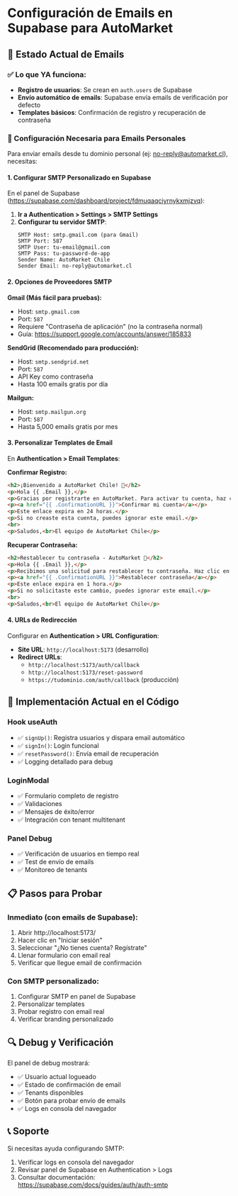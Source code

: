 # Configuración de Emails en Supabase para AutoMarket

## 📧 Estado Actual de Emails

### ✅ Lo que YA funciona:
- **Registro de usuarios**: Se crean en `auth.users` de Supabase
- **Envío automático de emails**: Supabase envía emails de verificación por defecto
- **Templates básicos**: Confirmación de registro y recuperación de contraseña

### 🔧 Configuración Necesaria para Emails Personales

Para enviar emails desde tu dominio personal (ej: no-reply@automarket.cl), necesitas:

#### 1. Configurar SMTP Personalizado en Supabase

En el panel de Supabase (https://supabase.com/dashboard/project/fdmuqaqciyrnykxmjzvq):

1. **Ir a Authentication > Settings > SMTP Settings**
2. **Configurar tu servidor SMTP**:
   ```
   SMTP Host: smtp.gmail.com (para Gmail)
   SMTP Port: 587
   SMTP User: tu-email@gmail.com
   SMTP Pass: tu-password-de-app
   Sender Name: AutoMarket Chile
   Sender Email: no-reply@automarket.cl
   ```

#### 2. Opciones de Proveedores SMTP

**Gmail (Más fácil para pruebas):**
- Host: `smtp.gmail.com`
- Port: `587`
- Requiere "Contraseña de aplicación" (no la contraseña normal)
- Guía: https://support.google.com/accounts/answer/185833

**SendGrid (Recomendado para producción):**
- Host: `smtp.sendgrid.net`
- Port: `587`
- API Key como contraseña
- Hasta 100 emails gratis por día

**Mailgun:**
- Host: `smtp.mailgun.org`
- Port: `587`
- Hasta 5,000 emails gratis por mes

#### 3. Personalizar Templates de Email

En **Authentication > Email Templates**:

**Confirmar Registro:**
```html
<h2>¡Bienvenido a AutoMarket Chile! 🚗</h2>
<p>Hola {{ .Email }},</p>
<p>Gracias por registrarte en AutoMarket. Para activar tu cuenta, haz clic en el siguiente enlace:</p>
<p><a href="{{ .ConfirmationURL }}">Confirmar mi cuenta</a></p>
<p>Este enlace expira en 24 horas.</p>
<p>Si no creaste esta cuenta, puedes ignorar este email.</p>
<br>
<p>Saludos,<br>El equipo de AutoMarket Chile</p>
```

**Recuperar Contraseña:**
```html
<h2>Restablecer tu contraseña - AutoMarket 🔐</h2>
<p>Hola {{ .Email }},</p>
<p>Recibimos una solicitud para restablecer tu contraseña. Haz clic en el siguiente enlace:</p>
<p><a href="{{ .ConfirmationURL }}">Restablecer contraseña</a></p>
<p>Este enlace expira en 1 hora.</p>
<p>Si no solicitaste este cambio, puedes ignorar este email.</p>
<br>
<p>Saludos,<br>El equipo de AutoMarket Chile</p>
```

#### 4. URLs de Redirección

Configurar en **Authentication > URL Configuration**:
- **Site URL**: `http://localhost:5173` (desarrollo)
- **Redirect URLs**: 
  - `http://localhost:5173/auth/callback`
  - `http://localhost:5173/reset-password`
  - `https://tudominio.com/auth/callback` (producción)

## 🚀 Implementación Actual en el Código

### Hook useAuth
- ✅ `signUp()`: Registra usuarios y dispara email automático
- ✅ `signIn()`: Login funcional
- ✅ `resetPassword()`: Envía email de recuperación
- ✅ Logging detallado para debug

### LoginModal
- ✅ Formulario completo de registro
- ✅ Validaciones
- ✅ Mensajes de éxito/error
- ✅ Integración con tenant multitenant

### Panel Debug
- ✅ Verificación de usuarios en tiempo real
- ✅ Test de envío de emails
- ✅ Monitoreo de tenants

## 📋 Pasos para Probar

### Inmediato (con emails de Supabase):
1. Abrir http://localhost:5173/
2. Hacer clic en "Iniciar sesión"
3. Seleccionar "¿No tienes cuenta? Regístrate"
4. Llenar formulario con email real
5. Verificar que llegue email de confirmación

### Con SMTP personalizado:
1. Configurar SMTP en panel de Supabase
2. Personalizar templates
3. Probar registro con email real
4. Verificar branding personalizado

## 🔍 Debug y Verificación

El panel de debug mostrará:
- ✅ Usuario actual logueado
- ✅ Estado de confirmación de email  
- ✅ Tenants disponibles
- ✅ Botón para probar envío de emails
- ✅ Logs en consola del navegador

## 📞 Soporte

Si necesitas ayuda configurando SMTP:
1. Verificar logs en consola del navegador
2. Revisar panel de Supabase en Authentication > Logs
3. Consultar documentación: https://supabase.com/docs/guides/auth/auth-smtp